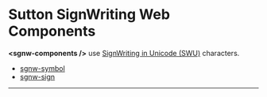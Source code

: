 # Sutton SignWriting Web Components

**&lt;sgnw-components /&gt;** use [SignWriting in Unicode (SWU)](https://tools.ietf.org/id/draft-slevinski-formal-signwriting-09.html#name-signwriting-in-unicode-swu) characters.

- [sgnw-symbol](#sgnw-symbol)
- [sgnw-sign](#sgnw-sign)

---
